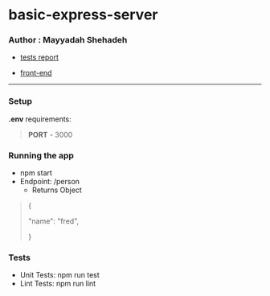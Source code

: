# basic-express-server

### Author : Mayyadah Shehadeh

* [tests report](https://github.com/MayyadahShehadeh/basic-express-server/actions)

* [front-end](https://mayadah-basic-express-server.herokuapp.com/)

--------------------------------

### Setup

**.env** requirements: 

> **PORT** - 3000

### Running the app

* npm start
* Endpoint: /person
    * Returns Object

> {
>   
>  "name": "fred",
>
>}

### Tests
* Unit Tests: npm run test
* Lint Tests: npm run lint
